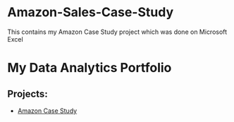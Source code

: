 # Amazon-Sales-Case-Study
This contains my Amazon Case Study project which was done on Microsoft Excel 

# My Data Analytics Portfolio

## Projects:
- [Amazon Case Study](Excel-Projects/SHITTU_BALIKIS_AMAZON_CASE_STUDY_PROJECT.xlsx)


